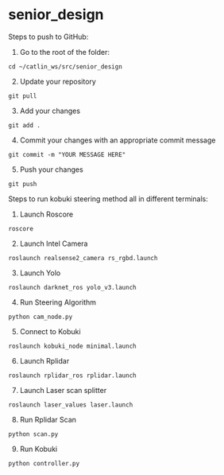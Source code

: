 # senior_design

Steps to push to GitHub:
  1. Go to the root of the folder:
  ```
  cd ~/catlin_ws/src/senior_design
  ```
  2. Update your repository
  ```
  git pull
  ```
  3. Add your changes
  ```
  git add .
  ```
  4. Commit your changes with an appropriate commit message
  ```
  git commit -m "YOUR MESSAGE HERE"
  ```
  5. Push your changes
  ```
  git push
  ```
  
Steps to run kobuki steering method all in different terminals:
  1. Launch Roscore
  ```
  roscore
  ```
  2. Launch Intel Camera
  ```
  roslaunch realsense2_camera rs_rgbd.launch
  ```
  3. Launch Yolo
  ```
  roslaunch darknet_ros yolo_v3.launch
  ```
  4. Run Steering Algorithm
  ```
  python cam_node.py
  ```
  5. Connect to Kobuki 
  ```
  roslaunch kobuki_node minimal.launch
  ```
  6. Launch Rplidar
  ```
  roslaunch rplidar_ros rplidar.launch
  ``` 
  7. Launch Laser scan splitter
  ```
  roslaunch laser_values laser.launch
  ```
  8. Run Rplidar Scan 
  ```
  python scan.py
  ```
  9. Run Kobuki
  ```
  python controller.py
  ````
